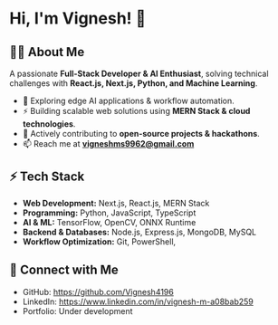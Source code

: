 # Hi, I'm Vignesh! 🚀  

## 👨‍💻 About Me  
A passionate **Full-Stack Developer & AI Enthusiast**, solving technical challenges with **React.js, Next.js, Python, and Machine Learning**.  

- 🔭 Exploring edge AI applications & workflow automation.  
- ⚡ Building scalable web solutions using **MERN Stack & cloud technologies**.  
- 🌱 Actively contributing to **open-source projects & hackathons**.  
- 📫 Reach me at **vigneshms9962@gmail.com**  

## ⚡ Tech Stack  
- **Web Development:** Next.js, React.js, MERN Stack  
- **Programming:** Python, JavaScript, TypeScript  
- **AI & ML:** TensorFlow, OpenCV, ONNX Runtime  
- **Backend & Databases:** Node.js, Express.js, MongoDB, MySQL  
- **Workflow Optimization:** Git, PowerShell,   

## 🔗 Connect with Me  
- GitHub: https://github.com/Vignesh4196 
- LinkedIn: https://www.linkedin.com/in/vignesh-m-a08bab259 
- Portfolio: Under development 

